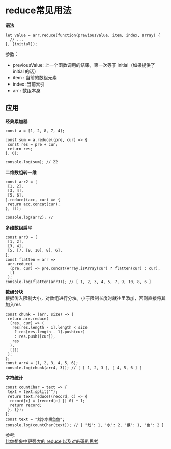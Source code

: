 # reduce常见用法
**语法**  
``` 
let value = arr.reduce(function(previousValue, item, index, array) {
  // ...
}, [initial]);
```
参数：  
- previousValue: 上一个函数调用的结果，第一次等于 initial（如果提供了 initial 的话）  
- item : 当前的数组元素
- index :当前索引
- arr : 数组本身

## 应用
**经典累加器**   
``` 
const a = [1, 2, 8, 7, 4];

const sum = a.reduce((pre, cur) => {
 const res = pre + cur;
 return res;
}, 0);

console.log(sum); // 22
```
**二维数组转一维**  
``` 
const arr2 = [
 [1, 2],
 [3, 4],
 [5, 6],
].reduce((acc, cur) => {
 return acc.concat(cur);
}, []);

console.log(arr2); //
```
**多维数组扁平**  
``` 
const arr3 = [
 [1, 2],
 [3, 4],
 [5, [7, [9, 10], 8], 6],
];
const flatten = arr =>
 arr.reduce(
  (pre, cur) => pre.concat(Array.isArray(cur) ? flatten(cur) : cur),
  []
 );
console.log(flatten(arr3)); // [ 1, 2, 3, 4, 5, 7, 9, 10, 8, 6 ]
```
**数组分块**  
根据传入限制大小，对数组进行分块。小于限制长度时就往里添加，否则直接将其加入res  
``` 
const chunk = (arr, size) => {
 return arr.reduce(
  (res, cur) => (
   res[res.length - 1].length < size
    ? res[res.length - 1].push(cur)
    : res.push([cur]),
   res
  ),
  [[]]
 );
};
const arr4 = [1, 2, 3, 4, 5, 6];
console.log(chunk(arr4, 3)); // [ [ 1, 2, 3 ], [ 4, 5, 6 ] ]
```
**字符统计**  
``` 
const countChar = text => {
 text = text.split("");
 return text.reduce((record, c) => {
  record[c] = (record[c] || 0) + 1;
  return record;
 }, {});
};
const text = "划水水摸鱼鱼";
console.log(countChar(text)); // { '划': 1, '水': 2, '摸': 1, '鱼': 2 }
```

参考:  
[比你想象中更强大的 reduce 以及对敲码的思考](https://mp.weixin.qq.com/s/qMNRMU3yqFoCzuauTvspqw)
